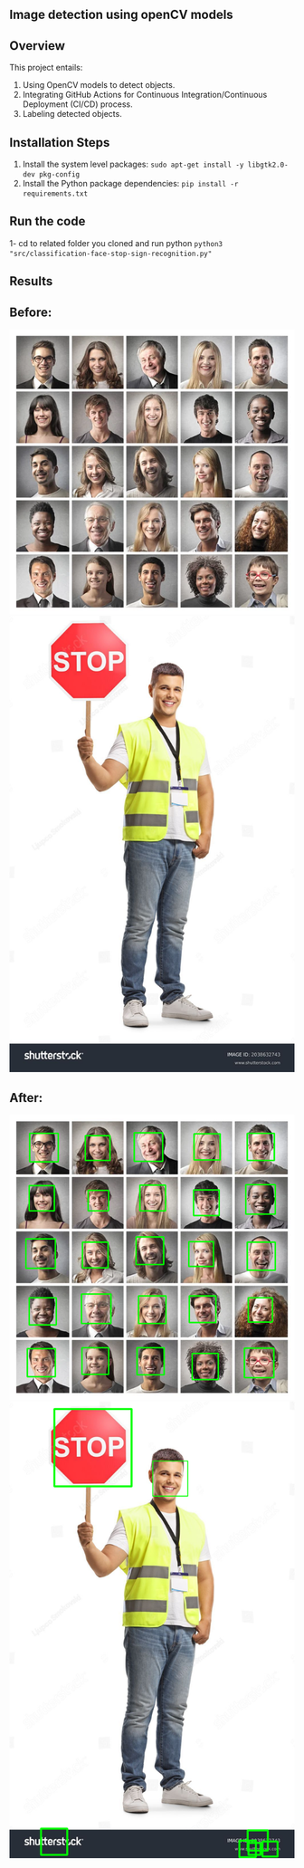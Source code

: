 ## Image detection using openCV models

## Overview
This project entails:
1. Using OpenCV models to detect objects.
2. Integrating GitHub Actions for Continuous Integration/Continuous Deployment (CI/CD) process.
3. Labeling detected objects.

## Installation Steps

1. Install the system level packages:
`sudo apt-get install -y libgtk2.0-dev pkg-config`
2. Install the Python package dependencies:
`pip install -r requirements.txt`

## Run the code
1- cd to related folder you cloned and run python
`python3 "src/classification-face-stop-sign-recognition.py"`



## Results

## Before:
![alt text](raw-data/image_4.jpg)
![alt text](raw-data/image_6.jpg)



## After:
![alt text](raw-data/out-put.png)
![alt text](raw-data/out-put-1.png)
